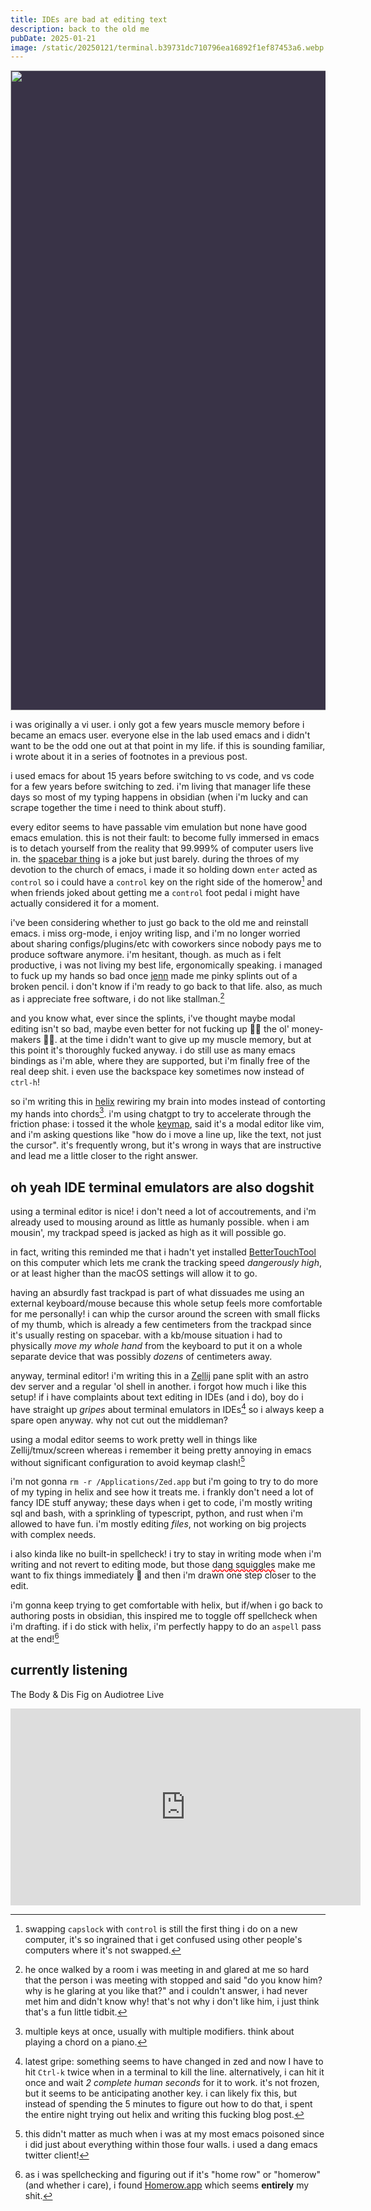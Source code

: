 ```yaml
---
title: IDEs are bad at editing text
description: back to the old me
pubDate: 2025-01-21
image: /static/20250121/terminal.b39731dc710796ea16892f1ef87453a6.webp
---
```


<img loading=lazy src="/static/20250121/terminal.b39731dc710796ea16892f1ef87453a6.webp" width="1024" height="620" style="background: #393347; height: auto;">

i was originally a vi user. i only got a few years muscle memory before i became an emacs user. everyone else in the lab used emacs and i didn't want to be the odd one out at that point in my life. if this is sounding familiar, i wrote about it in a series of footnotes in a previous post.

i used emacs for about 15 years before switching to vs code, and vs code for a few years before switching to zed. i'm living that manager life these days so most of my typing happens in obsidian (when i'm lucky and can scrape together the time i need to think about stuff).

every editor seems to have passable vim emulation but none have good emacs emulation. this is not their fault: to become fully immersed in emacs is to detach yourself from the reality that 99.999% of computer users live in. the [spacebar thing](https://xkcd.com/1172/) is a joke but just barely. during the throes of my devotion to the church of emacs, i made it so holding down `enter` acted as `control` so i could have a `control` key on the right side of the homerow[^capslock] and when friends joked about getting me a `control` foot pedal i might have actually considered it for a moment.

[^capslock]: swapping `capslock` with `control` is still the first thing i do on a new computer, it's so ingrained that i get confused using other people's computers where it's not swapped.

i've been considering whether to just go back to the old me and reinstall emacs. i miss org-mode, i enjoy writing lisp, and i'm no longer worried about sharing configs/plugins/etc with coworkers since nobody pays me to produce software anymore. i'm hesitant, though. as much as i felt productive, i was not living my best life, ergonomically speaking. i managed to fuck up my hands so bad once [jenn](https://jennschiffer.com/) made me pinky splints out of a broken pencil. i don't know if i'm ready to go back to that life. also, as much as i appreciate free software, i do not like stallman.[^stallman]

[^stallman]: he once walked by a room i was meeting in  and glared at me so hard that the person i was meeting with stopped and said "do you know him? why is he glaring at you like that?" and i couldn't answer, i had never met him and didn't know why! that's not why i don't like him, i just think that's a fun little tidbit.

and you know what, ever since the splints, i've thought maybe modal editing isn't so bad, maybe even better for not fucking up 🤚🏽 the ol' money-makers ✋🏽. at the time i didn't want to give up my muscle memory, but at this point it's thoroughly fucked anyway. i do still use as many emacs bindings as i'm able, where they are supported, but i'm finally free of the real deep shit. i even use the backspace key sometimes now instead of `ctrl-h`!

so i'm writing this in [helix](https://helix-editor.com/) rewiring my brain into modes instead of contorting my hands into chords[^chord]. i'm using chatgpt to try to accelerate through the friction phase: i tossed it the whole [keymap](https://docs.helix-editor.com/keymap.html), said it's a modal editor like vim, and i'm asking questions like "how do i move a line up, like the text, not just the cursor". it's frequently wrong, but it's wrong in ways that are instructive and lead me a little closer to the right answer.

[^chord]: multiple keys at once, usually with multiple modifiers. think about playing a chord on a piano.

## oh yeah IDE terminal emulators are also dogshit

using a terminal editor is nice! i don't need a lot of accoutrements, and i'm already used to mousing around as little as humanly possible. when i am mousin', my trackpad speed is jacked as high as it will possible go.

in fact, writing this reminded me that i hadn't yet installed [BetterTouchTool](https://folivora.ai/) on this computer which lets me crank the tracking speed _dangerously high_, or at least higher than the macOS settings will allow it to go.

having an absurdly fast trackpad is part of what dissuades me using an external keyboard/mouse because this whole setup feels more comfortable for me personally! i can whip the cursor around the screen with small flicks of my thumb, which is already a few centimeters from the trackpad since it's usually resting on spacebar. with a kb/mouse situation i had to physically _move my whole hand_ from the keyboard to put it on a whole separate device that was possibly _dozens_ of centimeters away.

anyway, terminal editor! i'm writing this in a [Zellij](https://zellij.dev/) pane split with an astro dev server and a regular 'ol shell in another. i forgot how much i like this setup! if i have complaints about text editing in IDEs (and i do), boy do i have straight up _gripes_ about terminal emulators in IDEs[^zed-gripe] so i always keep a spare open anyway. why not cut out the middleman?

[^zed-gripe]: latest gripe: something seems to have changed in zed and now I have to hit `Ctrl-k` twice when in a terminal to kill the line. alternatively, i can hit it once and wait _2 complete human seconds_ for it to work. it's not frozen, but it seems to be anticipating another key. i can likely fix this, but instead of spending the 5 minutes to figure out how to do that, i spent the entire night trying out helix and writing this fucking blog post.

using a modal editor seems to work pretty well in things like Zellij/tmux/screen whereas i remember it being pretty annoying in emacs without significant configuration to avoid keymap clash![^emacs-os]

[^emacs-os]: this didn't matter as much when i was at my most emacs poisoned since i did just about everything within those four walls. i used a dang emacs twitter client!

i'm not gonna `rm -r /Applications/Zed.app` but i'm going to try to do more of my typing in helix and see how it treats me. i frankly don't need a lot of fancy IDE stuff anyway; these days when i get to code, i'm mostly writing sql and bash, with a sprinkling of typescript, python, and rust when i'm allowed to have fun. i'm mostly editing _files_, not working on big projects with complex needs.

i also kinda like no built-in spellcheck! i try to stay in writing mode when i'm writing and not revert to editing mode, but those <span class=squiggle>dang squiggles</span> make me want to fix things immediately 👀 and then i'm drawn one step closer to the edit.

i'm gonna keep trying to get comfortable with helix, but if/when i go back to authoring posts in obsidian, this inspired me to toggle off spellcheck when i'm drafting. if i do stick with helix, i'm perfectly happy to do an `aspell` pass at the end![^homerow]

[^homerow]: as i was spellchecking and figuring out if it's "home row" or "homerow" (and whether i care), i found [Homerow.app](https://www.homerow.app/) which seems **entirely** my shit.

## currently listening

The Body & Dis Fig on Audiotree Live

<iframe loading=lazy width="560" height="315" src="https://www.youtube-nocookie.com/embed/K6zxqcgn6tw?si=tdJulSxk514s0kqH" title="YouTube video player" frameborder="0" allow="accelerometer; autoplay; clipboard-write; encrypted-media; gyroscope; picture-in-picture; web-share" referrerpolicy="strict-origin-when-cross-origin" allowfullscreen></iframe>


<style>

.squiggle {
  text-decoration: underline;
  text-decoration-color: red;
  text-decoration-style: wavy;
  text-decoration-skip-ink: none;
}

</style>
